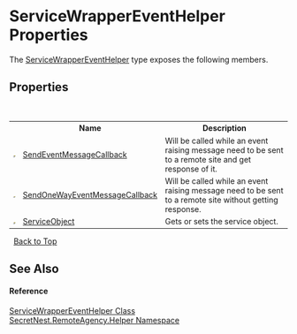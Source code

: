 # ServiceWrapperEventHelper Properties
 

The <a href="T_SecretNest_RemoteAgency_Helper_ServiceWrapperEventHelper">ServiceWrapperEventHelper</a> type exposes the following members.


## Properties
&nbsp;<table><tr><th></th><th>Name</th><th>Description</th></tr><tr><td>![Public property](media/pubproperty.gif "Public property")</td><td><a href="P_SecretNest_RemoteAgency_Helper_ServiceWrapperEventHelper_SendEventMessageCallback">SendEventMessageCallback</a></td><td>
Will be called while an event raising message need to be sent to a remote site and get response of it.</td></tr><tr><td>![Public property](media/pubproperty.gif "Public property")</td><td><a href="P_SecretNest_RemoteAgency_Helper_ServiceWrapperEventHelper_SendOneWayEventMessageCallback">SendOneWayEventMessageCallback</a></td><td>
Will be called while an event raising message need to be sent to a remote site without getting response.</td></tr><tr><td>![Public property](media/pubproperty.gif "Public property")</td><td><a href="P_SecretNest_RemoteAgency_Helper_ServiceWrapperEventHelper_ServiceObject">ServiceObject</a></td><td>
Gets or sets the service object.</td></tr></table>&nbsp;
<a href="#servicewrappereventhelper-properties">Back to Top</a>

## See Also


#### Reference
<a href="T_SecretNest_RemoteAgency_Helper_ServiceWrapperEventHelper">ServiceWrapperEventHelper Class</a><br /><a href="N_SecretNest_RemoteAgency_Helper">SecretNest.RemoteAgency.Helper Namespace</a><br />